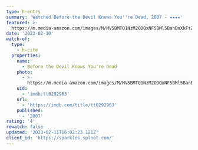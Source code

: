 ```yaml
---
type: h-entry
summary: 'Watched Before the Devil Knows You''re Dead, 2007 - ★★★★'
featured: >-
  https://m.media-amazon.com/images/M/MV5BMTQ1NzM2ODQxNF5BMl5BanBnXkFtZTcwMDczMDU1MQ@@._V1_SX300.jpg
date: '2023-02-10'
watch-of:
  type:
    - h-cite
  properties:
    name:
      - Before the Devil Knows You're Dead
    photo:
      - >-
        https://m.media-amazon.com/images/M/MV5BMTQ1NzM2ODQxNF5BMl5BanBnXkFtZTcwMDczMDU1MQ@@._V1_SX300.jpg
    uid:
      - 'imdb:tt0292963'
    url:
      - 'https://imdb.com/title/tt0292963'
    published:
      - '2007'
rating: '4'
rewatch: false
updated: '2023-02-11T16:02:23.121Z'
client_id: 'https://sparkles.sploot.com/'
---
```



